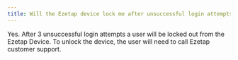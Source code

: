 ```yaml
---
title: Will the Ezetap device lock me after unsuccessful login attempts?
---
```

Yes. After 3 unsuccessful login attempts a user will be locked out from the Ezetap Device. To unlock the device, the user will need to call Ezetap customer support.    